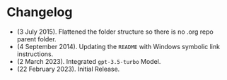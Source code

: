 # Changelog
* (3 July 2015). Flattened the folder structure so there is no .org repo parent folder.
* (4 September 2014). Updating the `README` with Windows symbolic link instructions.
* (2 March 2023). Integrated `gpt-3.5-turbo` Model.
* (22 February 2023). Initial Release.
